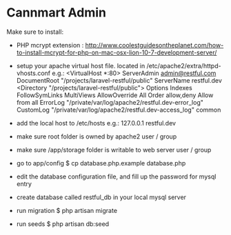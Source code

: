 Cannmart Admin
==============

Make sure to install:
- PHP mcrypt extension : http://www.coolestguidesontheplanet.com/how-to-install-mcrypt-for-php-on-mac-osx-lion-10-7-development-server/

- setup your apache virtual host file. located in /etc/apache2/extra/httpd-vhosts.conf
e.g.:
<VirtualHost *:80>
    ServerAdmin admin@restful.com
    DocumentRoot "/projects/laravel-restful/public"
    ServerName restful.dev
    <Directory "/projects/laravel-restful/public">
        Options Indexes FollowSymLinks MultiViews
        AllowOverride All
        Order allow,deny
        Allow from all
    </Directory>
    ErrorLog "/private/var/log/apache2/restful.dev-error_log"
    CustomLog "/private/var/log/apache2/restful.dev-access_log" common
</VirtualHost>

- add the local host to /etc/hosts
e.g.: 
127.0.0.1   restful.dev

- make sure root folder is owned by apache2 user / group
- make sure /app/storage folder is writable to web server user / group
- go to app/config 
$ cp database.php.example database.php
- edit the database configuration file, and fill up the password for mysql entry
- create database called restful_db in your local mysql server

- run migration
$ php artisan migrate
- run seeds
$ php artisan db:seed
